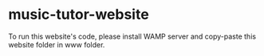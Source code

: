 # music-tutor-website
To run this website's code, please install WAMP server and copy-paste this website folder in www folder.
